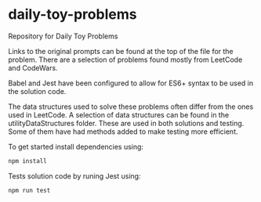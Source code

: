 # daily-toy-problems
Repository for Daily Toy Problems

Links to the original prompts can be found at the top of the file for the problem.
There are a selection of problems found mostly from LeetCode and CodeWars.<br/>

Babel and Jest have been configured to allow for ES6+ syntax to be used in the solution code.<br/>

The data structures used to solve these problems often differ from the ones used in LeetCode.  A selection of data structures can be found in the utilityDataStructures folder.  These are used in both solutions and testing.  Some of them have had methods added to make testing more efficient.<br/>

To get started install dependencies using:

```bash
npm install
```

Tests solution code by runing Jest using:

```bash
npm run test
```